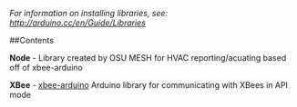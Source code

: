 *For information on installing libraries, see: http://arduino.cc/en/Guide/Libraries*

##Contents

**Node** - Library created by OSU MESH for HVAC reporting/acuating based off of xbee-arduino

**XBee** - [xbee-arduino](https://code.google.com/p/xbee-arduino/) Arduino library for communicating with XBees in API mode

